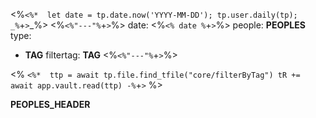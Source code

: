 <%`<%* 
let date = tp.date.now('YYYY-MM-DD');
tp.user.daily(tp);
_%`+`>`_%>
<%`<%"---"%`+`>`%>
date: <%`<% date %`+`>`%>
people:
__PEOPLES__
type:
- __TAG__
filtertag: __TAG__
<%`<%"---"%`+`>`%>

<% `<%* 
ttp = await tp.file.find_tfile("core/filterByTag")
tR += await app.vault.read(ttp)
-%`+`>`
%>

__PEOPLES_HEADER__




